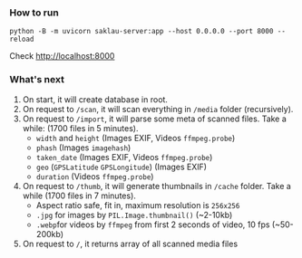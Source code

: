 ### How to run

`python -B -m uvicorn saklau-server:app --host 0.0.0.0 --port 8000 --reload`

Check [http://localhost:8000](http://localhost:8000)

### What's next

1. On start, it will create database in root.
2. On request to `/scan`, it will scan everything in `/media` folder (recursively).
3. On request to `/import`, it will parse some meta of scanned files. Take a while: (1700 files in 5 minutes).
   - `width` and `height` (Images EXIF, Videos `ffmpeg.probe`)
   - `phash` (Images `imagehash`)
   - `taken_date` (Images EXIF, Videos `ffmpeg.probe`)
   - `geo` (`GPSLatitude` `GPSLongitude`) (Images EXIF)
   - `duration` (Videos `ffmpeg.probe`)
4. On request to `/thumb`, it will generate thumbnails in `/cache` folder. Take a while (1700 files in 7 minutes).
   - Aspect ratio safe, fit in, maximum resolution is `256x256`
   - `.jpg` for images by `PIL.Image.thumbnail()` (~2-10kb)
   - `.webp`for videos by `ffmpeg` from first 2 seconds of video, 10 fps (~50-200kb)
5. On request to `/`, it returns array of all scanned media files
